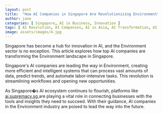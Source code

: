 ```yaml
---
layout: post
title:  "How AI Companies in Singapore Are Revolutionizing Environment"
author: jane
categories: [ Singapore, AI in Business, Innovation ]
tags: [ AI Revolution, AI Companies, AI in Asia, AI Transformation, AI Trends ]
image: assets/images/4.jpg
---
```


Singapore has become a hub for innovation in AI, and the Environment sector is no exception. This article explores how top AI companies are transforming the Environment landscape in Singapore.

Singapore's AI companies are leading the way in Environment, creating more efficient and intelligent systems that can process vast amounts of data, predict trends, and automate labor-intensive tasks. This revolution is streamlining workflows and opening new opportunities.

As Singapore�s AI ecosystem continues to flourish, platforms like <a href="https://ai.supremacy.sg" target="_blank"> ai.supremacy.sg </a> are playing a vital role in connecting businesses with the tools and insights they need to succeed. With their guidance, AI companies in the Environment industry are poised to lead the way into the future.
